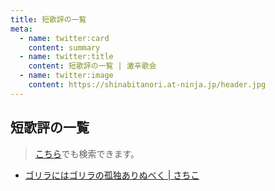 ```yaml
---
title: 短歌評の一覧
meta: 
  - name: twitter:card
    content: summary
  - name: twitter:title
    content: 短歌評の一覧 | 激辛歌会
  - name: twitter:image
    content: https://shinabitanori.at-ninja.jp/header.jpg
---
```


## 短歌評の一覧

> [こちら](https://chilipepper-pearl.now.sh/)でも検索できます。

- [ゴリラにはゴリラの孤独ありぬべく | さちこ](/articles/sample.md)

<Jssocials />